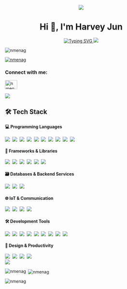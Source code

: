 <div align="center">
  <img src="https://user-images.githubusercontent.com/73097560/115834477-dbab4500-a447-11eb-908a-139a6edaec5c.gif">
  <h1 align="center">Hi 👋, I'm Harvey Jun</h1>
  <a href="https://git.io/typing-svg">
    <img src="https://readme-typing-svg.demolab.com?font=Jersey+10+Charted&size=40&pause=1000&color=5549F7&center=true&vCenter=true&repeat=true&width=680&lines=A+passionate+Full+Stack+Developer+%5E_%5E" alt="Typing SVG" />
  </a>

  <img src="https://user-images.githubusercontent.com/73097560/115834477-dbab4500-a447-11eb-908a-139a6edaec5c.gif">
  <p align="left"> <img src="https://komarev.com/ghpvc/?username=nmenag&label=Profile%20views&color=0e75b6&style=flat" alt="nmenag" /> </p>
</div>
<p align="left"> <a href="https://github.com/ryo-ma/github-profile-trophy"><img src="https://github-profile-trophy.vercel.app/?username=nmenag" alt="nmenag" /></a> </p>

<h3 align="left">Connect with me:</h3>
<p align="left">
<a href="https://twitter.com/nmenag" target="blank"><img align="center" src="https://raw.githubusercontent.com/rahuldkjain/github-profile-readme-generator/master/src/images/icons/Social/twitter.svg" alt="nmenag" height="30" width="40" /></a>
</p>


<img src="https://user-images.githubusercontent.com/73097560/115834477-dbab4500-a447-11eb-908a-139a6edaec5c.gif">

## 🛠️ Tech Stack

#### 💻 Programming Languages
<div align="left">
  <img src="https://img.shields.io/badge/-JavaScript-05122A?style=flat&logo=javascript">&nbsp;
  <img src="https://img.shields.io/badge/-TypeScript-05122A?style=flat&logo=typescript">&nbsp;
  <img src="https://img.shields.io/badge/-HTML5-05122A?style=flat&logo=HTML5">&nbsp;
  <img src="https://img.shields.io/badge/-CSS3-05122A?style=flat&logo=CSS3&logoColor=1572B6">&nbsp;
  <img src="https://img.shields.io/badge/-Python-05122A?style=flat&logo=python">&nbsp;
  <img src="https://img.shields.io/badge/-C-05122A?style=flat&logo=C&logoColor=A8B9CC">&nbsp;
  <img src="https://img.shields.io/badge/-C++-05122A?style=flat&logo=C%2B%2B&logoColor=00599C">&nbsp;
  <img src="https://img.shields.io/badge/-Java-05122A?style=flat&logo=openjdk&logoColor=FFA518">&nbsp;
  <img src="https://img.shields.io/badge/-Dart-05122A?style=flat&logo=dart">&nbsp;
  <img src="https://img.shields.io/badge/-Kotlin-05122A?style=flat&logo=kotlin">&nbsp;
</div>

#### 🎨 Frameworks & Libraries
<div align="left">
  <img src="https://img.shields.io/badge/-React-05122A?style=flat&logo=react&logoColor=61DAFB">&nbsp;
  <img src="https://img.shields.io/badge/-Next.js-05122A?style=flat&logo=next.js&logoColor=white">&nbsp;
  <img src="https://img.shields.io/badge/-Three.js-05122A?style=flat&logo=three.js&logoColor=white">&nbsp;
  <img src="https://img.shields.io/badge/-Tailwind%20CSS-05122A?style=flat&logo=tailwindcss">&nbsp;
  <img src="https://img.shields.io/badge/-Spring-05122A?style=flat&logo=spring&logoColor=6DB33F">&nbsp;
  <img src="https://img.shields.io/badge/-Flutter-05122A?style=flat&logo=flutter">&nbsp;
  <!-- <img src="https://img.shields.io/badge/-Node.js-05122A?style=flat&logo=node.js">&nbsp; -->
  <!-- <img src="https://img.shields.io/badge/-TensorFlow-05122A?style=flat&logo=tensorflow">&nbsp; -->
  <!-- <img src="https://img.shields.io/badge/-PyTorch-05122A?style=flat&logo=pytorch">&nbsp; -->
  <!-- <img src="https://img.shields.io/badge/-Keras-05122A?style=flat&logo=keras">&nbsp; -->
</div>


#### 🗃️ Databases & Backend Services
<div align="left">
  <img src="https://img.shields.io/badge/-MySQL-05122A?style=flat&logo=mysql&logoColor=4479A1">&nbsp;
  <img src="https://img.shields.io/badge/-Firebase-05122A?style=flat&logo=firebase">&nbsp;
  <img src="https://img.shields.io/badge/-Supabase-05122A?style=flat&logo=supabase">&nbsp;
  <!-- <img src="https://img.shields.io/badge/-GraphQL-05122A?style=flat&logo=graphql">&nbsp; -->
</div>

#### 🌐 IoT & Communication
<div align="left">
  <img src="https://img.shields.io/badge/-EMQX-05122A?style=flat&logo=data:image/svg+xml;base64,PHN2ZyB3aWR0aD0iMjQiIGhlaWdodD0iMjQiIHZpZXdCb3g9IjAgMCAyNCAyNCIgZmlsbD0ibm9uZSIgeG1sbnM9Imh0dHA6Ly93d3cudzMub3JnLzIwMDAvc3ZnIj4KPHBhdGggZD0iTTEyIDJMMjIgN1YxN0wxMiAyMkwyIDE3VjdMMTIgMloiIHN0cm9rZT0iIzAwRkY4OCIgc3Ryb2tlLXdpZHRoPSIyIiBzdHJva2UtbGluZWpvaW49InJvdW5kIi8+CjxwYXRoIGQ9Ik0xMiA3VjE3IiBzdHJva2U9IiMwMEZGODgiIHN0cm9rZS13aWR0aD0iMiIvPgo8L3N2Zz4K">&nbsp;
  <img src="https://img.shields.io/badge/-ZeroMQ-05122A?style=flat&logo=zeromq&logoColor=DF0000">&nbsp;
  <img src="https://img.shields.io/badge/-HiveMQ-05122A?style=flat&logo=hivemq">&nbsp;
  <img src="https://img.shields.io/badge/-Arduino-05122A?style=flat&logo=arduino">&nbsp;
</div>

#### 🛠️ Development Tools
<div align="left">
  <img src="https://img.shields.io/badge/-Git-05122A?style=flat&logo=git">&nbsp;
  <img src="https://img.shields.io/badge/-GitHub-05122A?style=flat&logo=github">&nbsp;
  <img src="https://img.shields.io/badge/-VS%20Code-05122A?style=flat&logo=visualstudiocode&logoColor=007ACC">&nbsp;
  <img src="https://img.shields.io/badge/-Eclipse-05122A?style=flat&logo=eclipse&logoColor=2C2255">&nbsp;
  <img src="https://img.shields.io/badge/-IntelliJ%20IDEA-05122A?style=flat&logo=intellijidea">&nbsp;
  <img src="https://img.shields.io/badge/-Android%20Studio-05122A?style=flat&logo=androidstudio">&nbsp;
  <img src="https://img.shields.io/badge/-Cursor-05122A?style=flat&logo=data:image/svg+xml;base64,PHN2ZyB3aWR0aD0iMjQiIGhlaWdodD0iMjQiIHZpZXdCb3g9IjAgMCAyNCAyNCIgZmlsbD0ibm9uZSIgeG1sbnM9Imh0dHA6Ly93d3cudzMub3JnLzIwMDAvc3ZnIj4KPHBhdGggZD0iTTMgM0gyMUgyNFYyNEgzVjNaIiBmaWxsPSIjMDA3QUZGIi8+CjxwYXRoIGQ9Ik04IDhIMTZWMTZIOFY4WiIgZmlsbD0id2hpdGUiLz4KPC9zdmc+">&nbsp;
  <img src="https://img.shields.io/badge/-Postman-05122A?style=flat&logo=postman">&nbsp;
  <img src="https://img.shields.io/badge/-FlexSim-05122A?style=flat&logo=data:image/svg+xml;base64,PHN2ZyB3aWR0aD0iMjQiIGhlaWdodD0iMjQiIHZpZXdCb3g9IjAgMCAyNCAyNCIgZmlsbD0ibm9uZSIgeG1sbnM9Imh0dHA6Ly93d3cudzMub3JnLzIwMDAvc3ZnIj4KPHBhdGggZD0iTTMgM0gyMUgyNFYyNEgzVjNaIiBmaWxsPSIjRkY2QzM3Ii8+CjxwYXRoIGQ9Ik04IDhIMTZWMTZIOFY4WiIgZmlsbD0id2hpdGUiLz4KPC9zdmc+">&nbsp;
  <!-- <img src="https://img.shields.io/badge/-Docker-05122A?style=flat&logo=docker">&nbsp; -->
</div>

#### 🎨 Design & Productivity
<div align="left">
  <img src="https://img.shields.io/badge/-Figma-05122A?style=flat&logo=figma">&nbsp;
  <img src="https://img.shields.io/badge/-Readdy.ai-05122A?style=flat&logo=data:image/svg+xml;base64,PHN2ZyB3aWR0aD0iMjQiIGhlaWdodD0iMjQiIHZpZXdCb3g9IjAgMCAyNCAyNCIgZmlsbD0ibm9uZSIgeG1sbnM9Imh0dHA6Ly93d3cudzMub3JnLzIwMDAvc3ZnIj4KPHBhdGggZD0iTTEyIDJMMjIgN1YxN0wxMiAyMkwyIDE3VjdMMTIgMloiIHN0cm9rZT0iIzAwRkY4OCIgc3Ryb2tlLXdpZHRoPSIyIiBzdHJva2UtbGluZWpvaW49InJvdW5kIi8+CjxwYXRoIGQ9Ik0xMiA3VjE3IiBzdHJva2U9IiMwMEZGODgiIHN0cm9rZS13aWR0aD0iMiIvPgo8L3N2Zz4K">&nbsp;
  <img src="https://img.shields.io/badge/-Canva-05122A?style=flat&logo=canva&logoColor=00C4CC">&nbsp;
  <img src="https://img.shields.io/badge/-Notion-05122A?style=flat&logo=notion&logoColor=FFFFFF">&nbsp;
</div>

<img src="https://user-images.githubusercontent.com/73097560/115834477-dbab4500-a447-11eb-908a-139a6edaec5c.gif">


<p><img align="left" src="https://github-readme-stats.vercel.app/api/top-langs?username=nmenag&show_icons=true&locale=en&layout=compact" alt="nmenag" /></p>

<p>&nbsp;<img align="center" src="https://github-readme-stats.vercel.app/api?username=nmenag&show_icons=true&locale=en" alt="nmenag" /></p>

<p><img align="center" src="https://github-readme-streak-stats.herokuapp.com/?user=nmenag&" alt="nmenag" /></p>

